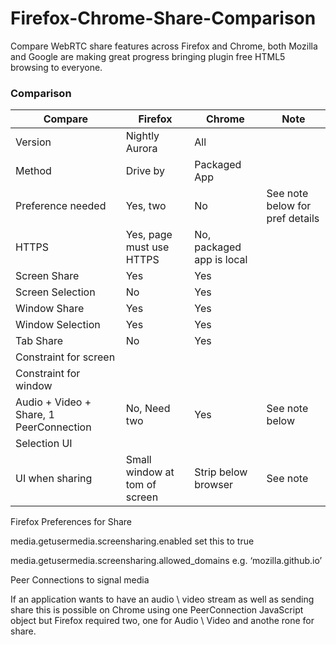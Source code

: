 Firefox-Chrome-Share-Comparison
===============================

Compare WebRTC share features across Firefox and Chrome, both Mozilla and Google are making great progress bringing plugin free HTML5 browsing to everyone. 


### Comparison

| Compare        | Firefox           | Chrome | Note |
| ------------- |-------------|-------------|-------------|
| Version | Nightly Aurora | All |  |
| Method | Drive by | Packaged App |  |
| Preference needed | Yes, two | No | See note below for pref details |
| HTTPS | Yes, page must use HTTPS | No, packaged app is local |  |
| Screen Share | Yes | Yes |  |
| Screen Selection | No | Yes |  |
| Window Share | Yes  | Yes |  |
| Window Selection | Yes  | Yes |  |
| Tab Share | No  | Yes |  |
| Constraint for screen |  |  |
| Constraint for window |  |  |
| Audio + Video + Share, 1 PeerConnection  | No, Need two  | Yes  | See note below |
| Selection UI |  |  | |
| UI when sharing | Small window at tom of screen  | Strip below browser  | See note |




Firefox Preferences for Share

media.getusermedia.screensharing.enabled                     set this to true

media.getusermedia.screensharing.allowed_domains    e.g. ‘mozilla.github.io’


Peer Connections to signal media

If an application wants to have an audio \ video stream as well as sending share this is possible on Chrome using one PeerConnection JavaScript object but Firefox required two, one for Audio \ Video and anothe rone for share.

